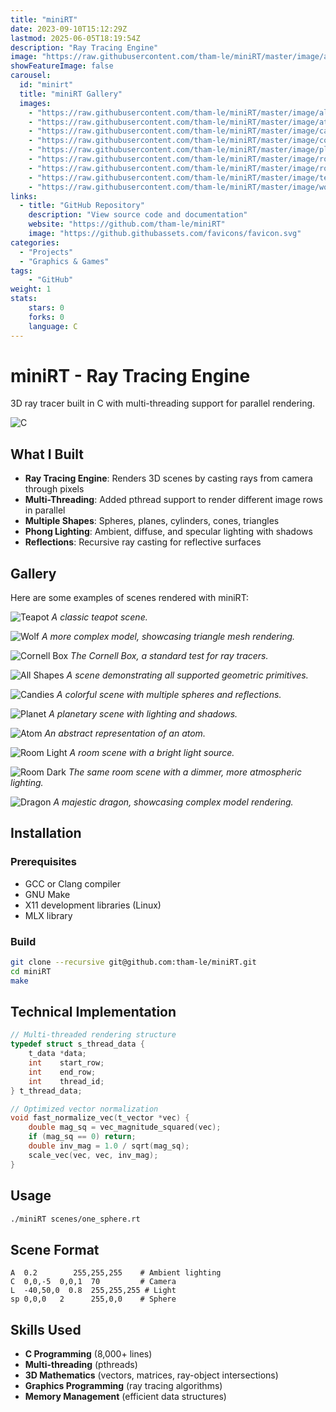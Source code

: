 ```yaml
---
title: "miniRT"
date: 2023-09-10T15:12:29Z
lastmod: 2025-06-05T18:19:54Z
description: "Ray Tracing Engine"
image: "https://raw.githubusercontent.com/tham-le/miniRT/master/image/all-shapes.png"
showFeatureImage: false
carousel:
  id: "minirt"
  title: "miniRT Gallery"
  images:
    - "https://raw.githubusercontent.com/tham-le/miniRT/master/image/all-shapes.png"
    - "https://raw.githubusercontent.com/tham-le/miniRT/master/image/atom.png"
    - "https://raw.githubusercontent.com/tham-le/miniRT/master/image/candies.png"
    - "https://raw.githubusercontent.com/tham-le/miniRT/master/image/cornell.png"
    - "https://raw.githubusercontent.com/tham-le/miniRT/master/image/planet.png"
    - "https://raw.githubusercontent.com/tham-le/miniRT/master/image/room-dark.png"
    - "https://raw.githubusercontent.com/tham-le/miniRT/master/image/room-light.png"
    - "https://raw.githubusercontent.com/tham-le/miniRT/master/image/teapot.png"
    - "https://raw.githubusercontent.com/tham-le/miniRT/master/image/wolf.png"
links:
  - title: "GitHub Repository"
    description: "View source code and documentation"
    website: "https://github.com/tham-le/miniRT"
    image: "https://github.githubassets.com/favicons/favicon.svg"
categories:
  - "Projects"
  - "Graphics & Games"
tags:
    - "GitHub"
weight: 1
stats:
    stars: 0
    forks: 0
    language: C
---
```


# miniRT - Ray Tracing Engine

3D ray tracer built in C with multi-threading support for parallel rendering.

![C](https://img.shields.io/badge/C-00599C?style=for-the-badge&logo=c&logoColor=white)

## What I Built

- **Ray Tracing Engine**: Renders 3D scenes by casting rays from camera through pixels
- **Multi-Threading**: Added pthread support to render different image rows in parallel
- **Multiple Shapes**: Spheres, planes, cylinders, cones, triangles
- **Phong Lighting**: Ambient, diffuse, and specular lighting with shadows
- **Reflections**: Recursive ray casting for reflective surfaces

## Gallery

Here are some examples of scenes rendered with miniRT:

![Teapot](image/teapot.png)
_A classic teapot scene._

![Wolf](image/wolf.png)
_A more complex model, showcasing triangle mesh rendering._

![Cornell Box](image/cornell.png)
_The Cornell Box, a standard test for ray tracers._

![All Shapes](image/all-shapes.png)
_A scene demonstrating all supported geometric primitives._

![Candies](image/candies.png)
_A colorful scene with multiple spheres and reflections._

![Planet](image/planet.png)
_A planetary scene with lighting and shadows._

![Atom](image/atom.png)
_An abstract representation of an atom._

![Room Light](image/room-light.png)
_A room scene with a bright light source._

![Room Dark](image/room-dark.png)
_The same room scene with a dimmer, more atmospheric lighting._

![Dragon](image/dragon.png)
_A majestic dragon, showcasing complex model rendering._

## Installation

### Prerequisites
- GCC or Clang compiler
- GNU Make
- X11 development libraries (Linux)
- MLX library

### Build
```bash
git clone --recursive git@github.com:tham-le/miniRT.git
cd miniRT
make
```

## Technical Implementation

```c
// Multi-threaded rendering structure
typedef struct s_thread_data {
    t_data *data;
    int    start_row;
    int    end_row;
    int    thread_id;
} t_thread_data;

// Optimized vector normalization
void fast_normalize_vec(t_vector *vec) {
    double mag_sq = vec_magnitude_squared(vec);
    if (mag_sq == 0) return;
    double inv_mag = 1.0 / sqrt(mag_sq);
    scale_vec(vec, vec, inv_mag);
}
```

## Usage

```bash
./miniRT scenes/one_sphere.rt
```

## Scene Format
```
A  0.2        255,255,255    # Ambient lighting
C  0,0,-5  0,0,1  70         # Camera
L  -40,50,0  0.8  255,255,255 # Light
sp 0,0,0   2      255,0,0    # Sphere
```

## Skills Used
- **C Programming** (8,000+ lines)
- **Multi-threading** (pthreads) 
- **3D Mathematics** (vectors, matrices, ray-object intersections)
- **Graphics Programming** (ray tracing algorithms)
- **Memory Management** (efficient data structures) 
